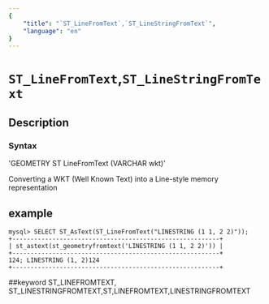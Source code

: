 ```yaml
---
{
    "title": "`ST_LineFromText`,`ST_LineStringFromText`",
    "language": "en"
}
---
```


# `ST_LineFromText`,`ST_LineStringFromText`
## Description
### Syntax

'GEOMETRY ST LineFromText (VARCHAR wkt)'


Converting a WKT (Well Known Text) into a Line-style memory representation

## example

```
mysql> SELECT ST_AsText(ST_LineFromText("LINESTRING (1 1, 2 2)"));
+---------------------------------------------------------+
| st_astext(st_geometryfromtext('LINESTRING (1 1, 2 2)')) |
+---------------------------------------------------------+
124; LINESTRING (1, 2)124
+---------------------------------------------------------+
```
##keyword
ST_LINEFROMTEXT, ST_LINESTRINGFROMTEXT,ST,LINEFROMTEXT,LINESTRINGFROMTEXT
